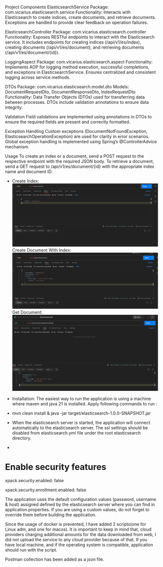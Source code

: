 Project Components
ElasticsearchService
Package: com.vicarius.elasticsearch.service
Functionality: Interacts with Elasticsearch to create indices, create documents, and retrieve documents. Exceptions are handled to provide clear feedback on operation failures.

ElasticsearchController
Package: com.vicarius.elasticsearch.controller
Functionality: Exposes RESTful endpoints to interact with the Elasticsearch service. It includes endpoints for creating indices (/api/v1/es/index), creating documents (/api/v1/es/document), and retrieving documents (/api/v1/es/document/{id}).

LoggingAspect
Package: com.vicarius.elasticsearch.aspect
Functionality: Implements AOP for logging method execution, successful completions, and exceptions in ElasticsearchService. Ensures centralized and consistent logging across service methods.

DTOs
Package: com.vicarius.elasticsearch.model.dto
Models: DocumentRequestDto, DocumentResponseDto, IndexRequestDto
Functionality: Data Transfer Objects (DTOs) used for transferring data between processes. DTOs include validation annotations to ensure data integrity.

Validation
Field validations are implemented using annotations in DTOs to ensure the required fields are present and correctly formatted.

Exception Handling
Custom exceptions (DocumentNotFoundException, ElasticsearchOperationException) are used for clarity in error scenarios. Global exception handling is implemented using Spring’s @ControllerAdvice mechanism.

Usage
To create an index or a document, send a POST request to the respective endpoint with the required JSON body. To retrieve a document, send a GET request to /api/v1/es/document/{id} with the appropriate index name and document ID.
- Create Index:
![img.png](img.png)
Create Document With Index:
![img_1.png](img_1.png)
Get Document:
![img_2.png](img_2.png)

- Installation:
The easiest way to run the application is using a machine where maven and java 21 is installed. 
Apply following commands to run :
- mvn clean install & java -jar target/elasticsearch-1.0.0-SNAPSHOT.jar
- When the elasticsearch server
is started, the application will connect automatically to the elasticsearch server.
The ssl settings should be disabled from elasticsearch.yml file under the root elasticsearch directory.
-
# Enable security features
xpack.security.enabled: false

xpack.security.enrollment.enabled: false

The application uses the default configuration values (password, username & host) assigned defined by the elasticsearch server where you can find in application.properties.
If you are using a custom values, do not forget to override them before building the application.

Since the usage of docker is prevented, I have added 2 scripts(one for Linux adm, and one for macos).
It is important to keep in mind that, cloud providers charging additional amounts for the data downloaded from web, I did
not upload the service to any cloud provider because of that.
If you have local machine, and if the operating system is compatible, application should run
with the script.

Postman collection has been added as a json file.
